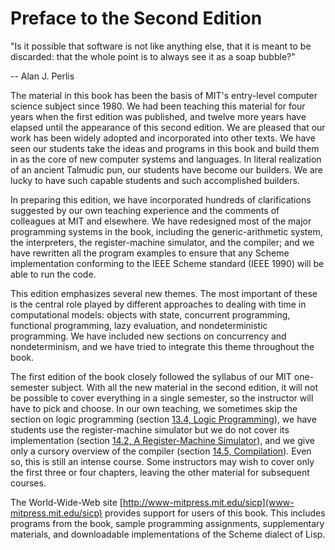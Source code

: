 # Preface to the Second Edition

"Is it possible that software is not like anything else, that it is meant to be discarded: that the whole point is to always see it as a soap bubble?"

-- Alan J. Perlis

The material in this book has been the basis of MIT's entry-level computer science subject since 1980. We had been teaching this material for four years when the first edition was published, and twelve more years have elapsed until the appearance of this second edition. We are pleased that our work has been widely adopted and incorporated into other texts. We have seen our students take the ideas and programs in this book and build them in as the core of new computer systems and languages. In literal realization of an ancient Talmudic pun, our students have become our builders. We are lucky to have such capable students and such accomplished builders.

In preparing this edition, we have incorporated hundreds of clarifications suggested by our own teaching experience and the comments of colleagues at MIT and elsewhere. We have redesigned most of the major programming systems in the book, including the generic-arithmetic system, the interpreters, the register-machine simulator, and the compiler; and we have rewritten all the program examples to ensure that any Scheme implementation conforming to the IEEE Scheme standard (IEEE 1990) will be able to run the code.

This edition emphasizes several new themes. The most important of these is the central role played by different approaches to dealing with time in computational models: objects with state, concurrent programming, functional programming, lazy evaluation, and nondeterministic programming. We have included new sections on concurrency and nondeterminism, and we have tried to integrate this theme throughout the book.

The first edition of the book closely followed the syllabus of our MIT one-semester subject. With all the new material in the second edition, it will not be possible to cover everything in a single semester, so the instructor will have to pick and choose. In our own teaching, we sometimes skip the section on logic programming (section [13.4, Logic Programming]()), we have students use the register-machine simulator but we do not cover its implementation (section [14.2, A Register-Machine Simulator]()), and we give only a cursory overview of the compiler (section [14.5, Compilation]()). Even so, this is still an intense course. Some instructors may wish to cover only the first three or four chapters, leaving the other material for subsequent courses.

The World-Wide-Web site [http://www-mitpress.mit.edu/sicp](www-mitpress.mit.edu/sicp) provides support for users of this book. This includes programs from the book, sample programming assignments, supplementary materials, and downloadable implementations of the Scheme dialect of Lisp.